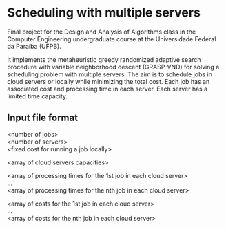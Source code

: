 # Scheduling with multiple servers

Final project for the Design and Analysis of Algorithms class in the Computer Engineering undergraduate course at the Universidade Federal da Paraíba (UFPB).

It implements the metaheuristic greedy randomized adaptive search procedure with variable neighborhood descent (GRASP-VND) for solving a scheduling problem with multiple servers.
The aim is to schedule jobs in cloud servers or locally while minimizing the total cost. Each job has an associated cost and processing time in each server.
Each server has a limited time capacity.

## Input file format

\<number of jobs\>\
\<number of servers\>\
\<fixed cost for running a job locally\>

\<array of cloud servers capacities\>

\<array of processing times for the 1st job in each cloud server\>\
...\
\<array of processing times for the nth job in each cloud server\>

\<array of costs for the 1st job in each cloud server\>\
...\
\<array of costs for the nth job in each cloud server\>
